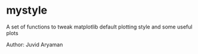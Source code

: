 # mystyle

A set of functions to tweak matplotlib default plotting style and some useful plots

Author: Juvid Aryaman
